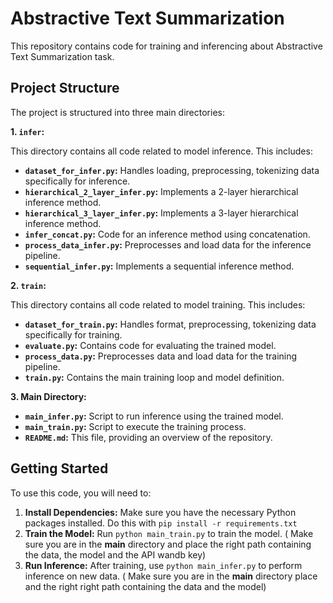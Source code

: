 
# Abstractive Text Summarization

This repository contains code for training and inferencing about Abstractive Text Summarization task. 

## Project Structure

The project is structured into three main directories:

**1. `infer`:**

This directory contains all code related to model inference. This includes:

* **`dataset_for_infer.py`:**  Handles loading, preprocessing, tokenizing data specifically for inference.
* **`hierarchical_2_layer_infer.py`:** Implements a 2-layer hierarchical inference method.
* **`hierarchical_3_layer_infer.py`:** Implements a 3-layer hierarchical inference method.
* **`infer_concat.py`:**  Code for an inference method using concatenation.
* **`process_data_infer.py`:**  Preprocesses and load data for the inference pipeline.
* **`sequential_infer.py`:** Implements a sequential inference method.


**2. `train`:**

This directory contains all code related to model training. This includes:

* **`dataset_for_train.py`:** Handles format, preprocessing, tokenizing data specifically for training.
* **`evaluate.py`:**  Contains code for evaluating the trained model.
* **`process_data.py`:**  Preprocesses data and load data for the training pipeline.
* **`train.py`:**  Contains the main training loop and model definition.

**3. Main Directory:**

* **`main_infer.py`:**  Script to run inference using the trained model.
* **`main_train.py`:**  Script to execute the training process.
* **`README.md`:** This file, providing an overview of the repository.

## Getting Started

To use this code, you will need to:

1. **Install Dependencies:**  Make sure you have the necessary Python packages installed. Do this with `pip install -r requirements.txt` 
2. **Train the Model:** Run `python main_train.py` to train the model. ( Make sure you are in the **main** directory and place the right path containing the data, the model and the API wandb key)
3. **Run Inference:** After training, use `python main_infer.py` to perform inference on new data.
( Make sure you are in the **main** directory place and the right right path containing the data and the model)








